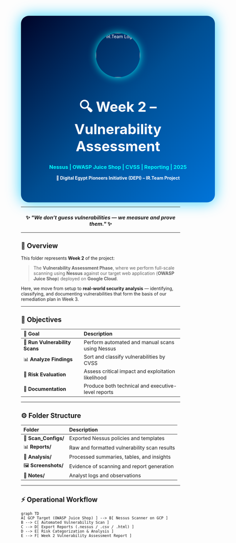 <!-- =================== WEEK 2 | VULNERABILITY ASSESSMENT =================== -->
<div align="center" style="width:100%; padding:55px; border-radius:25px; background:linear-gradient(135deg,#000428,#004e92,#0074D9); color:white; box-shadow:0 0 45px rgba(0,200,255,0.8);">

  <img src="https://i.postimg.cc/mk3syMbn/cropped-circle-image-1-optimized-1000.png" width="140" style="border-radius:50%; box-shadow:0 0 25px rgba(0,255,255,0.9);" alt="IR.Team Logo"/>

  <h1 style="font-size:44px;">🔍 Week 2 – Vulnerability Assessment</h1>
  <h3 style="color:#00FFFF;">Nessus | OWASP Juice Shop | CVSS | Reporting | 2025</h3>
  <p><b>🔹 Digital Egypt Pioneers Initiative (DEPI) – IR.Team Project</b></p>
</div>

---

<div align="center">
  <h3>✨ <i>"We don’t guess vulnerabilities — we measure and prove them."</i> ✨</h3>
</div>

---

## 🧭 Overview

This folder represents **Week 2** of the project:  
> The **Vulnerability Assessment Phase**, where we perform full-scale scanning using **Nessus** against our target web application (**OWASP Juice Shop**) deployed on **Google Cloud**.

Here, we move from setup to **real-world security analysis** — identifying, classifying, and documenting vulnerabilities that form the basis of our remediation plan in Week 3.

---

## 🎯 Objectives

| 🎯 Goal | Description |
|:---------|:-------------|
| 🧩 **Run Vulnerability Scans** | Perform automated and manual scans using Nessus |
| 📊 **Analyze Findings** | Sort and classify vulnerabilities by CVSS |
| 🧠 **Risk Evaluation** | Assess critical impact and exploitation likelihood |
| 🧾 **Documentation** | Produce both technical and executive-level reports |

---

## ⚙️ Folder Structure

| Folder | Description |
|:--------|:-------------|
| 📘 **Scan_Configs/** | Exported Nessus policies and templates |
| 📊 **Reports/** | Raw and formatted vulnerability scan results |
| 🧾 **Analysis/** | Processed summaries, tables, and insights |
| 🖼️ **Screenshots/** | Evidence of scanning and report generation |
| 🧠 **Notes/** | Analyst logs and observations |

---

## ⚡ Operational Workflow

```mermaid
graph TD
A[ GCP Target (OWASP Juice Shop) ] --> B[ Nessus Scanner on GCP ]
B --> C[ Automated Vulnerability Scan ]
C --> D[ Export Reports (.nessus / .csv / .html) ]
D --> E[ Risk Categorization & Analysis ]
E --> F[ Week 2 Vulnerability Assessment Report ]
